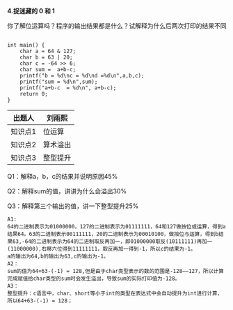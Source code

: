 **4.捉迷藏的 0 和 1**

你了解位运算吗？程序的输出结果都是什么？试解释为什么后两次打印的结果不同

```

int main() {
    char a = 64 & 127;
    char b = 63 | 20;
    char c = -64 >> 6;
    char sum =  a+b-c;
    printf("b = %d\nc = %d\nd =%d\n",a,b,c);
    printf("sum = %d\n",sum);
    printf("a+b-c  = %d\n", a+b-c);
    return 0;
}
```

| 出题人  | 刘雨熙   |
| ------- | -------- |
| 知识点1 | 位运算   |
| 知识点2 | 算术溢出 |
| 知识点3 | 整型提升 |

Q1：解释a，b，c的结果并说明原因45%

Q2：解释sum的值，讲讲为什么会溢出30%

Q3：解释第三个输出的值，讲一下整型提升25%

```
A1:
64的二进制表示为01000000，127的二进制表示为01111111，64和127做按位或运算，得到a结果64。63的二进制表示00111111，20的二进制表示为00010100，做按位与运算，得到b结果63,-64的二进制表示为64的二进制取反再加一，即01000000取反(10111111)再加一(11000000),右移六位得到11111111，取反再加一得到-1，所以c的结果为-1。
a的输出为64,b的输出为63,c的输出为-1。
A2：
sum的值为64+63-(-1) = 128,但是由于char类型表示的数的范围是-128——127，所以计算完成赋值给char类型的sum时会发生溢出，导致sum的实际打印值为-128。
A3：
整型提升：c语言中，char、short等小于int的类型在表达式中会自动提升为int进行计算，所以64+63-(-1) = 128；

```

